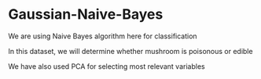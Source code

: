 # Gaussian-Naive-Bayes

We are using Naive Bayes algorithm here for classification

In this dataset, we will determine whether mushroom is poisonous or edible 

We have also used PCA for selecting most relevant variables 
